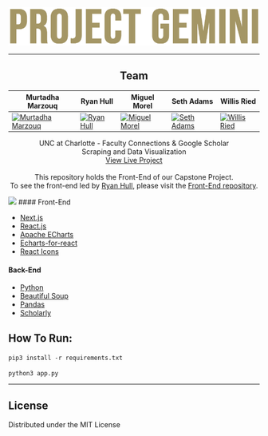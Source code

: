 <!-- PROJECT Gemini -->

<br />
<div align="center">
  <a href="https://capstone-front-end-lime.vercel.app/">
    <img src="https://raw.githubusercontent.com/HullRyan/CapstoneFrontEnd/main/public/logos/logo.png" alt="Logo">
  </a>

---


## Team
<table center>
  <thead allign=center>
    <tr >
      <th >Murtadha Marzouq</th>
      <th align=center>Ryan Hull</th>
      <th>Miguel Morel</th>
      <th>Seth Adams</th>
      <th>Willis Ried</th>
    </tr>
  </thead>
  <tbody >
    <tr>
      <td>
        <a href="">
          <img src="https://capstone-front-end-lime.vercel.app/_next/image?url=%2FTeamPhotos%2FMurtadha_Marzouq.png&w=384&q=75"  alt="Murtadha Marzouq" />
        </a>
      </td>
      <td>
        <a href="">
          <img src="https://capstone-front-end-lime.vercel.app/_next/image?url=%2FTeamPhotos%2FRyan_Hull.jpeg&w=384&q=75" alt="Ryan Hull" />
        </a>
      </td>
      <td>
        <a href="">
          <img src="https://capstone-front-end-lime.vercel.app/_next/image?url=%2FTeamPhotos%2Fmiguel.png&w=384&q=75" alt="Miguel Morel" />
        </a>
      </td>
      <td>
        <a href="">
          <img src="https://capstone-front-end-lime.vercel.app/_next/image?url=%2FTeamPhotos%2Fseth_adams.jpg&w=384&q=75" alt="Seth Adams" />
        </a>
      </td>
      <td>
        <a href="">
          <img src="https://capstone-front-end-lime.vercel.app/_next/image?url=%2FTeamPhotos%2Fwillis.jpg&w=384&q=75" alt="Willis Ried" />
        </a>
      </td>
    </tr>



  </tbody>
</table>


</p>


  <p align="center">
    UNC at Charlotte - Faculty Connections & Google Scholar
    <br/>
    Scraping and Data Visualization
    <br />
    <a href="https://capstone-front-end-lime.vercel.app/">View Live Project</a>
    <br />
    <br />
    This repository holds the Front-End of our Capstone Project.
    <br />
To see the front-end led by <a href="https://github.com/HullRyan/">Ryan Hull</a>,
please visit the <a href="https://github.com/HullRyan/CapstoneFrontEnd">Front-End repository</a>.
  </p>
</div>
<!-- END OF PROJECT LOGO -->
<img src="https://github.com/MurtadhaM/ITSC-4155/blob/main/Gemini.gif?raw=true">
#### Front-End

- [Next.js](https://nextjs.org/)
- [React.js](https://reactjs.org/)
- [Apache ECharts](https://echarts.apache.org/en/index.html/)
- [Echarts-for-react](https://www.npmjs.com/package/echarts-for-react/)
- [React Icons](https://react-icons.github.io/react-icons/)

#### Back-End

- [Python](https://www.python.org/)
- [Beautiful Soup](https://beautiful-soup-4.readthedocs.io/en/latest/)
- [Pandas](https://pandas.pydata.org/)
- [Scholarly](https://scholarly.readthedocs.io/en/stable/quickstart.html)

## How To Run:

`pip3 install -r requirements.txt`

`python3 app.py`

---

## License

Distributed under the MIT License
